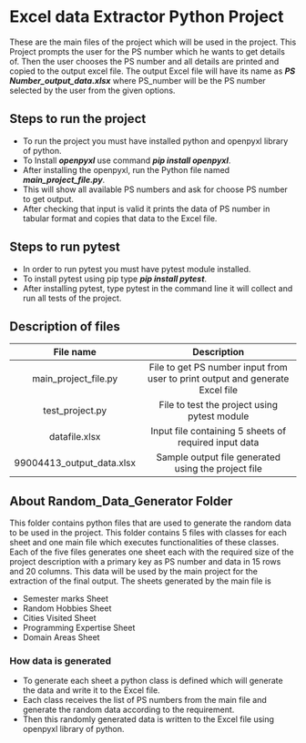 # Excel data Extractor Python Project
These are the main files of the project which will be used in the project. This Project prompts the user for the PS number which he wants to get details of. Then the user chooses the PS number and all details are printed and copied to the output excel file.
The output Excel file will have its name as ***PS Number_output_data.xlsx*** where PS_number will be the PS number selected by the user from the given options.
## Steps to run the project
* To run the project you must have installed python and openpyxl library of python.
* To Install ***openpyxl*** use command ***pip install openpyxl***.
* After installing the openpyxl, run the Python file named ***main_project_file.py***.
* This will show all available PS numbers and ask for choose PS number to get output.
* After checking that input is valid it prints the data of PS number in tabular format and copies that data to the Excel file.
## Steps to run pytest
* In order to run pytest you must have pytest module installed.
* To install pytest using pip type ***pip install pytest***.
* After installing pytest, type pytest in the command line it will collect and run all tests of the project.
## Description of files
|             File name            |                                       Description                                      |
|:--------------------------------:|:--------------------------------------------------------------------------------------:|
|        main_project_file.py      |     File to get PS number input from user to print output and generate   Excel file    |
|          test_project.py         |                       File to test the project using pytest module                     |
|           datafile.xlsx          |                        Input file containing 5 sheets of required input data                       |
|     99004413_output_data.xlsx    |                   Sample output file generated using the project file                  |
## About Random_Data_Generator Folder
This folder contains python files that are used to generate the random data to be used in the project. This folder contains 5 files with classes for each sheet and one main file which executes functionalities of these classes. Each of the five files generates one sheet each with the required size of the project description with a primary key as PS number and data in 15 rows and 20 columns. This data will be used by the main project for the extraction of the final output.
The sheets generated by the main file is
* Semester marks Sheet
* Random Hobbies Sheet
* Cities Visited Sheet
* Programming Expertise Sheet
* Domain Areas Sheet
### How data is generated
* To generate each sheet a python class is defined which will generate the data and write it to the Excel file.
* Each class receives the list of PS numbers from the main file and generate the random data according to the requirement.
* Then this randomly generated data is written to the Excel file using openpyxl library of python.
